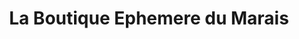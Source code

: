 ---
title: "La Boutique Ephemere du Marais"
url: /paris/la-boutique-ephemere-du-marais/
shop: Kleidung
---
